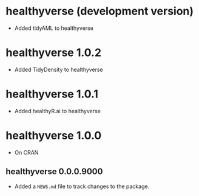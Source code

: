 # healthyverse (development version)

* Added tidyAML to healthyverse

# healthyverse 1.0.2

* Added TidyDensity to healthyverse

# healthyverse 1.0.1
* Added healthyR.ai to healthyverse

# healthyverse 1.0.0
* On CRAN

## healthyverse 0.0.0.9000

* Added a `NEWS.md` file to track changes to the package.
